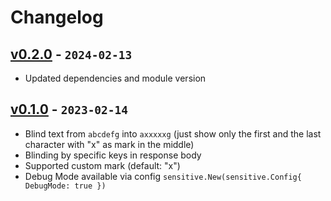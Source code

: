 # Changelog

## [v0.2.0] - `2024-02-13`

- Updated dependencies and module version

## [v0.1.0] - `2023-02-14`

- Blind text from `abcdefg` into `axxxxxg` (just show only the first and the last character with "x" as mark in the middle)
- Blinding by specific keys in response body
- Supported custom mark (default: "x")
- Debug Mode available via config `sensitive.New(sensitive.Config{ DebugMode: true })`

[v0.2.0]: https://github.com/buildingwatsize/sensitive/releases/tag/v0.2.0
[v0.1.0]: https://github.com/buildingwatsize/sensitive/releases/tag/v0.1.0
